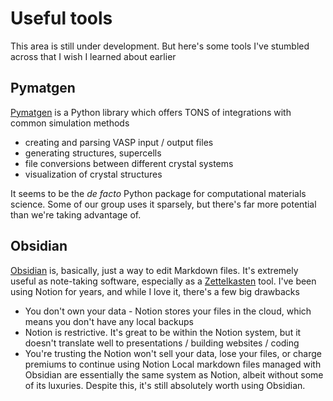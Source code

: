 # Useful tools
This area is still under development. But here's some tools I've stumbled across that I wish I learned about earlier
## Pymatgen
[Pymatgen](https://pymatgen.org/) is a Python library  which offers TONS of integrations with common simulation methods
- creating and parsing VASP input / output files
- generating structures, supercells
- file conversions between different crystal systems
- visualization of crystal structures

It seems to be the *de facto* Python package for computational materials science. Some of our group uses it sparsely, but there's far more potential than we're taking advantage of.

## Obsidian
[Obsidian](https://obsidian.md/) is, basically, just a way to edit Markdown files. It's extremely useful as note-taking software, especially as a [Zettelkasten](https://zettelkasten.de/posts/overview/) tool. I've been using Notion for years, and while I love it, there's a few big drawbacks
- You don't own your data - Notion stores your files in the cloud, which means you don't have any local backups
- Notion is restrictive. It's great to be within the Notion system, but it doesn't translate well to presentations / building websites / coding
- You're trusting the Notion won't sell your data, lose your files, or charge premiums to continue using Notion
Local markdown files managed with Obsidian are essentially the same system as Notion, albeit without some of its luxuries. Despite this, it's still absolutely worth using Obsidian. 
